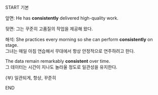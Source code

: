 START
기본

앞면:
He has **consistently** delivered high-quality work.

뒷면:
그는 꾸준히 고품질의 작업을 제공해 왔다.

해석:
She practices every morning so she can perform **consistently** on stage.  
그녀는 매일 아침 연습해서 무대에서 항상 안정적으로 연주하려고 한다.  

The data remain remarkably **consistent** over time.  
그 데이터는 시간이 지나도 놀라울 정도로 일관성을 유지한다.  

{부} 일관되게, 항상, 꾸준히
<!--ID: 1746762084358-->
END